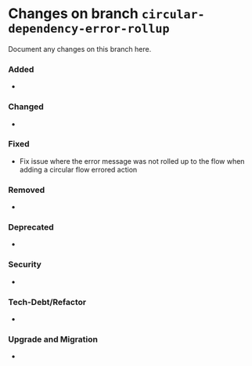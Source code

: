 # Changes on branch `circular-dependency-error-rollup`
Document any changes on this branch here.
### Added
- 

### Changed
- 

### Fixed
- Fix issue where the error message was not rolled up to the flow when adding a circular flow errored action 

### Removed
- 

### Deprecated
- 

### Security
- 

### Tech-Debt/Refactor
- 

### Upgrade and Migration
- 
